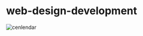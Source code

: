 # web-design-development
![cenlendar](https://github.com/user-attachments/assets/b7178bd0-8e3a-4ba5-a3be-fd83a2ca624c)

